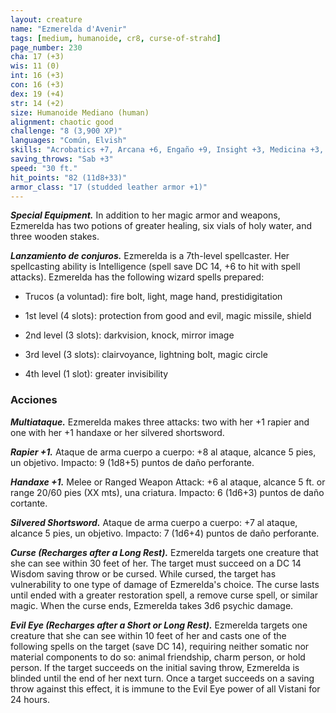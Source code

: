 ```yaml
---
layout: creature
name: "Ezmerelda d'Avenir"
tags: [medium, humanoide, cr8, curse-of-strahd]
page_number: 230
cha: 17 (+3)
wis: 11 (0)
int: 16 (+3)
con: 16 (+3)
dex: 19 (+4)
str: 14 (+2)
size: Humanoide Mediano (human)
alignment: chaotic good
challenge: "8 (3,900 XP)"
languages: "Común, Elvish"
skills: "Acrobatics +7, Arcana +6, Engaño +9, Insight +3, Medicina +3, Percepción +6, Performance +6, Sleight of Hand +7, Sigilo +7, Survival +6"
saving_throws: "Sab +3"
speed: "30 ft."
hit_points: "82 (11d8+33)"
armor_class: "17 (studded leather armor +1)"
---
```


***Special Equipment.*** In addition to her magic armor and weapons, Ezmerelda has two potions of greater healing, six vials of holy water, and three wooden stakes.

***Lanzamiento de conjuros.*** Ezmerelda is a 7th-level spellcaster. Her spellcasting ability is Intelligence (spell save DC 14, +6 to hit with spell attacks). Ezmerelda has the following wizard spells prepared:

* Trucos (a voluntad): fire bolt, light, mage hand, prestidigitation

* 1st level (4 slots): protection from good and evil, magic missile, shield

* 2nd level (3 slots): darkvision, knock, mirror image

* 3rd level (3 slots): clairvoyance, lightning bolt, magic circle

* 4th level (1 slot): greater invisibility

### Acciones

***Multiataque.*** Ezmerelda makes three attacks: two with her +1 rapier and one with her +1 handaxe or her silvered shortsword.

***Rapier +1.*** Ataque de arma cuerpo a cuerpo: +8 al ataque, alcance 5 pies, un objetivo. Impacto: 9 (1d8+5) puntos de daño perforante.

***Handaxe +1.*** Melee or Ranged Weapon Attack: +6 al ataque, alcance 5 ft. or range 20/60 pies (XX mts), una criatura. Impacto: 6 (1d6+3) puntos de daño cortante.

***Silvered Shortsword.*** Ataque de arma cuerpo a cuerpo: +7 al ataque, alcance 5 pies, un objetivo. Impacto: 7 (1d6+4) puntos de daño perforante.

***Curse (Recharges after a Long Rest).*** Ezmerelda targets one creature that she can see within 30 feet of her. The target must succeed on a DC 14 Wisdom saving throw or be cursed. While cursed, the target has vulnerability to one type of damage of Ezmerelda's choice. The curse lasts until ended with a greater restoration spell, a remove curse spell, or similar magic. When the curse ends, Ezmerelda takes 3d6 psychic damage.

***Evil Eye (Recharges after a Short or Long Rest).*** Ezmerelda targets one creature that she can see within 10 feet of her and casts one of the following spells on the target (save DC 14), requiring neither somatic nor material components to do so: animal friendship, charm person, or hold person. If the target succeeds on the initial saving throw, Ezmerelda is blinded until the end of her next turn. Once a target succeeds on a saving throw against this effect, it is immune to the Evil Eye power of all Vistani for 24 hours.
